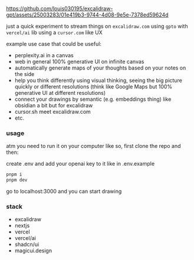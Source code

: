 


https://github.com/louis030195/excalidraw-gpt/assets/25003283/01e419b3-9744-4d08-9e5e-7378ed59624d



just a quick experiment to stream things on `excalidraw.com` using `gpto` with `vercel/ai` lib using a `cursor.com` like UX

example use case that could be useful:
- perplexity.ai in a canvas 
- web in general 100% generative UI on infinite canvas
- automatically generate maps of your thoughts based on your notes on the side
- help you think differently using visual thinking, seeing the big picture quickly or different resolutions (think like Google Maps but 100% generative UI at different resolutions)
- connect your drawings by semantic (e.g. embeddings thing) like obsidian a bit but for excalidraw
- cursor.sh meet excalidraw.com
- etc.


### usage 

atm you need to run it on your computer like so, first clone the repo and then:

create .env and add your openai key to it like in .env.example


```bash
pnpm i 
pnpm dev
```


go to localhost:3000 and you can start drawing


### stack

- excalidraw
- nextjs
- vercel
- vercel/ai
- shadcn/ui
- magicui.design

